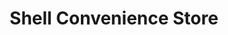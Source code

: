 ---
title: "Shell Convenience Store"
url: /clarksville/shell-convenience-store/
shop: convenience
---